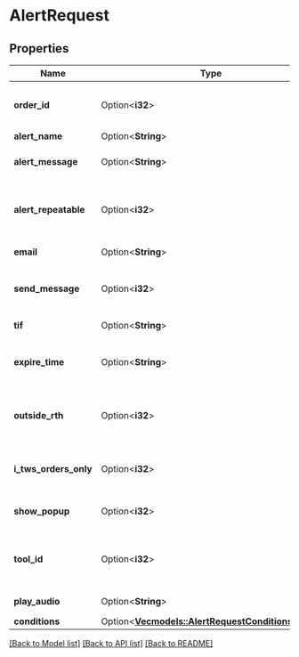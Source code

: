 # AlertRequest

## Properties

Name | Type | Description | Notes
------------ | ------------- | ------------- | -------------
**order_id** | Option<**i32**> | orderId is required when modifying alert. You can get it from /iserver/account//alerts  | [optional]
**alert_name** | Option<**String**> | name of alert | [optional]
**alert_message** | Option<**String**> | The message you want to receive via email or text message | [optional]
**alert_repeatable** | Option<**i32**> | whether alert is repeatable or not, so value can only be 0 or 1, this has to be 1 for MTA alert | [optional]
**email** | Option<**String**> | email address to receive alert | [optional]
**send_message** | Option<**i32**> | whether allowing to send email or not, so value can only be 0 or 1,  | [optional]
**tif** | Option<**String**> | time in force, can only be GTC or GTD | [optional]
**expire_time** | Option<**String**> | format, YYYYMMDD-HH:mm:ss, please NOTE this will only work when tif is GTD  | [optional]
**outside_rth** | Option<**i32**> | value can only be 0 or 1, set to 1 if the alert can be triggered outside regular trading hours.  | [optional]
**i_tws_orders_only** | Option<**i32**> | value can only be 0 or 1, set to 1 to enable the alert only in IBKR mobile  | [optional]
**show_popup** | Option<**i32**> | value can only be 0 or 1, set to 1 to allow to show alert in pop-ups | [optional]
**tool_id** | Option<**i32**> | for MTA alert only, each user has a unique toolId and it will stay the same, do not send for normal alert  | [optional]
**play_audio** | Option<**String**> | audio message to play when alert is triggered | [optional]
**conditions** | Option<[**Vec<models::AlertRequestConditionsInner>**](alert_request_conditions_inner.md)> |  | [optional]

[[Back to Model list]](../README.md#documentation-for-models) [[Back to API list]](../README.md#documentation-for-api-endpoints) [[Back to README]](../README.md)


